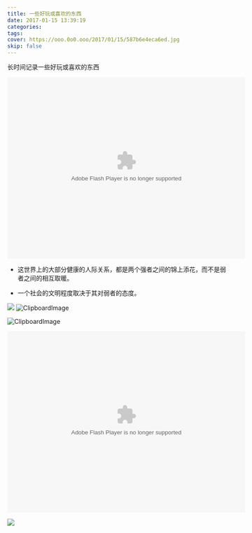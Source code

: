 ```yaml
---
title: 一些好玩或喜欢的东西
date: 2017-01-15 13:39:19
categories:
tags:
cover: https://ooo.0o0.ooo/2017/01/15/587b6e4eca6ed.jpg
skip: false
---
```


长时间记录一些好玩或喜欢的东西

<embed height="415" width="544" quality="high" allowfullscreen="true" type="application/x-shockwave-flash" src="//static.hdslb.com/miniloader.swf" flashvars="aid=7793587&page=1" pluginspage=".adobe.com/shockwave/download/download.cgi?P1_Prod_Version=ShockwaveFlash"></embed>

- 这世界上的大部分健康的人际关系，都是两个强者之间的锦上添花，而不是弱者之间的相互取暖。

- 一个社会的文明程度取决于其对弱者的态度。

![](http://ww3.sinaimg.cn/mw690/006D2KSdjw1fbldl68ryhg30dw086nki.gif)
![ClipboardImage](http://obu9je6ng.bkt.clouddn.com/FiO5oFV4MEL1pwm1GYad5tDFmeJw?imageslim)

![ClipboardImage](http://obu9je6ng.bkt.clouddn.com/FiyQ9hLRXRhJsKYBs_vOW8pZw82m?imageslim)

<embed height="415" width="544" quality="high" allowfullscreen="true" type="application/x-shockwave-flash" src="//static.hdslb.com/miniloader.swf" flashvars="aid=7924127&page=1" pluginspage="//www.adobe.com/shockwave/download/download.cgi?P1_Prod_Version=ShockwaveFlash"></embed>

![](http://ww4.sinaimg.cn/mw690/006D2KSdjw1fb8wvlp7rrg30dw06ph88.gif)

